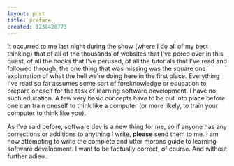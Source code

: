 ```yaml
--- 
layout: post
title: preface
created: 1238428773
---
```

It occurred to me last night during the show (where I do all of my best thinking) that of all of the thousands of websites that I've pored over in this quest, of all the books that I've perused, of all the tutorials that I've read and followed through, the one thing that was missing was the square one explanation of what the hell we're doing here in the first place.  Everything I've read so far assumes some sort of foreknowledge or education to prepare oneself for the task of learning software development.  I have no such education.  A few very basic concepts have to be put into place before one can train oneself to think like a computer (or more likely, to train your computer to think like you).

As I've said before, software dev is a new thing for me, so if anyone has any corrections or additions to anything I write, **please** send them to me.  I am now attempting to write the complete and utter morons guide to learning software development.  I want to be factually correct, of course.  And without further adieu..

